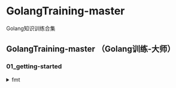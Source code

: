 # GolangTraining-master
Golang知识训练合集

## GolangTraining-master （Golang训练-大师）
### 01_getting-started 

<details>
<summary>fmt</summary>

##### fmt.Println()

##### fmt.Printf()

%d %b %x %X %#x %#X %q 

</details>

